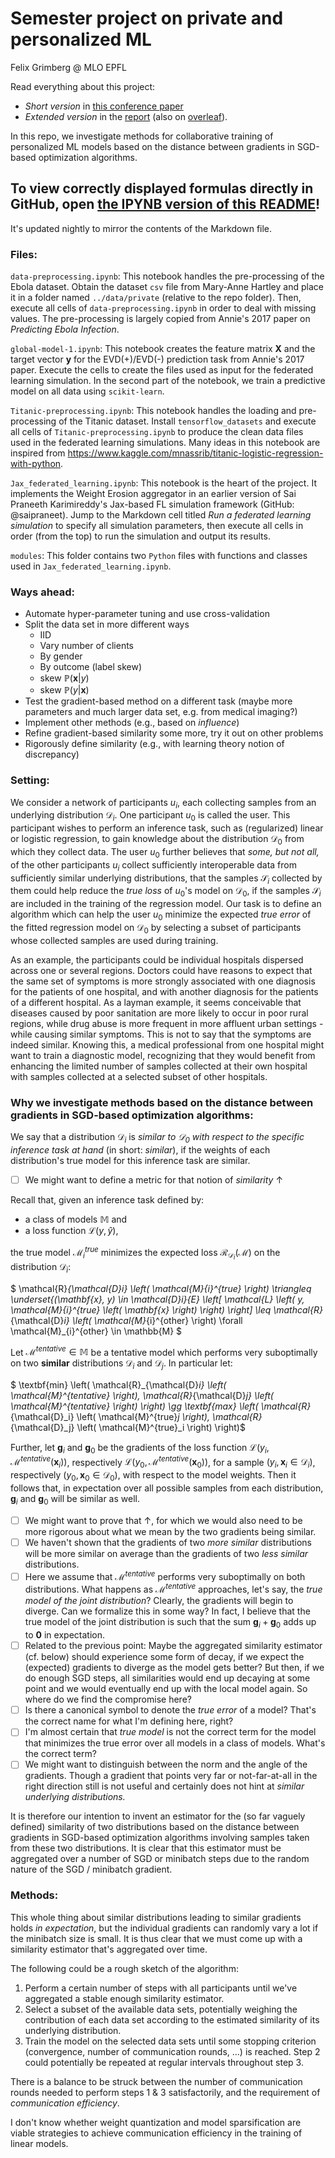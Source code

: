 # Semester project on private and personalized ML
Felix Grimberg @ MLO EPFL

Read everything about this project:
 - *Short version* in [this conference paper](https://link.springer.com/chapter/10.1007/978-3-030-60548-3_16)
 - *Extended version* in the [report](Grimberg_personalizedFL.pdf) (also on [overleaf](https://www.overleaf.com/read/qpymtfymrfzy)).

In this repo, we investigate methods for collaborative training of personalized ML models based on the distance between gradients in SGD-based optimization algorithms.

## To view correctly displayed formulas directly in GitHub, open [the IPYNB version of this README](README.ipynb)!
It's updated nightly to mirror the contents of the Markdown file.

### Files:

`data-preprocessing.ipynb`: This notebook handles the pre-processing of the Ebola dataset. Obtain the dataset `csv` file from Mary-Anne Hartley and place it in a folder named `../data/private` (relative to the repo folder). Then, execute all cells of `data-preprocessing.ipynb` in order to deal with missing values. The pre-processing is largely copied from Annie's 2017 paper on *Predicting Ebola Infection*.

`global-model-1.ipynb`: This notebook creates the feature matrix $\mathbf{X}$ and the target vector $\mathbf{y}$ for the EVD(+)/EVD(-) prediction task from Annie's 2017 paper. Execute the cells to create the files used as input for the federated learning simulation. In the second part of the notebook, we train a predictive model on all data using `scikit-learn`.

`Titanic-preprocessing.ipynb`: This notebook handles the loading and pre-processing of the Titanic dataset. Install `tensorflow_datasets` and execute all cells of `Titanic-preprocessing.ipynb` to produce the clean data files used in the federated learning simulations. Many ideas in this notebook are inspired from https://www.kaggle.com/mnassrib/titanic-logistic-regression-with-python.

`Jax_federated_learning.ipynb`: This notebook is the heart of the project. It implements the Weight Erosion aggregator in an earlier version of Sai Praneeth Karimireddy's Jax-based FL simulation framework (GitHub: @saipraneet). Jump to the Markdown cell titled *Run a federated learning simulation* to specify all simulation parameters, then execute all cells in order (from the top) to run the simulation and output its results.

`modules`: This folder contains two `Python` files with functions and classes used in `Jax_federated_learning.ipynb`.

### Ways ahead:

- Automate hyper-parameter tuning and use cross-validation
- Split the data set in more different ways
  - IID
  - Vary number of clients
  - By gender
  - By outcome (label skew)
  - skew $\mathbb{P} \left( \mathbf{x} | y \right)$
  - skew $\mathbb{P} \left( y | \mathbf{x} \right)$
- Test the gradient-based method on a different task (maybe more parameters and much larger data set, e.g. from medical imaging?)
- Implement other methods (e.g., based on _influence_)
- Refine gradient-based similarity some more, try it out on other problems
- Rigorously define similarity (e.g., with learning theory notion of discrepancy)

### Setting:

We consider a network of participants $u_i$, each collecting samples from an underlying distribution $\mathcal{D}_i$.
One participant $u_0$ is called the user. This participant wishes to perform an inference task, such as (regularized) linear or logistic regression, to gain knowledge about the distribution $\mathcal{D}_0$ from which they collect data.
The user $u_0$ further believes that *some, but not all,* of the other participants $u_i$ collect sufficiently interoperable data from sufficiently similar underlying distributions, that the samples $\mathcal{S}_i$ collected by them could help reduce the *true loss* of $u_0$'s model on $\mathcal{D}_0$, if the samples $\mathcal{S}_i$ are included in the training of the regression model.
Our task is to define an algorithm which can help the user $u_0$ minimize the expected *true error* of the fitted regression model on $\mathcal{D}_0$ by selecting a subset of participants whose collected samples are used during training.

As an example, the participants could be individual hospitals dispersed across one or several regions. Doctors could have reasons to expect that the same set of symptoms is more strongly associated with one diagnosis for the patients of one hospital, and with another diagnosis for the patients of a different hospital.
As a layman example, it seems conceivable that diseases caused by poor sanitation are more likely to occur in poor rural regions, while drug abuse is more frequent in more affluent urban settings - while causing similar symptoms. This is not to say that the symptoms are indeed similar.
Knowing this, a medical professional from one hospital might want to train a diagnostic model, recognizing that they would benefit from enhancing the limited number of samples collected at their own hospital with samples collected at a selected subset of other hospitals.

### Why we investigate methods based on the distance between gradients in SGD-based optimization algorithms:

We say that a distribution $\mathcal{D}_i$ is *similar to $\mathcal{D}_0$ with respect to the specific inference task at hand* (in short: *similar*), if the weights of each distribution's true model for this inference task are similar.

- [ ] We might want to define a metric for that notion of *similarity* $\uparrow$

Recall that, given an inference task defined by:
- a class of models $\mathbb{M}$ and
- a loss function $\mathcal{L} (y, \hat{y})$,

the true model $\mathcal{M}_{i}^{true}$  minimizes the expected loss $\mathcal{R}_{\mathcal{D}_i} \left( \mathcal{M} \right)$ on the distribution $\mathcal{D}_i$:

$ \mathcal{R}_{\mathcal{D}_i} \left( \mathcal{M}_{i}^{true} \right) \triangleq \underset{(\mathbf{x}, y) \in \mathcal{D}_i}{E} \left[ \mathcal{L} \left( y, \mathcal{M}_{i}^{true} \left( \mathbf{x} \right) \right) \right] \leq 
\mathcal{R}_{\mathcal{D}_i} \left( \mathcal{M}_{i}^{other} \right)
\forall \mathcal{M}_{i}^{other} \in \mathbb{M} $

Let $\mathcal{M}^{tentative} \in \mathbb{M}$ be a tentative model which performs very suboptimally on two **similar** distributions $\mathcal{D}_i$ and $\mathcal{D}_j$. In particular let:

$ \textbf{min} \left( \mathcal{R}_{\mathcal{D}_i} \left( \mathcal{M}^{tentative} \right),  \mathcal{R}_{\mathcal{D}_j} \left( \mathcal{M}^{tentative} \right) \right) \gg \textbf{max} \left( \mathcal{R}_{\mathcal{D}_i} \left( \mathcal{M}^{true}_j \right),  \mathcal{R}_{\mathcal{D}_j} \left( \mathcal{M}^{true}_i \right) \right)$

Further, let $\mathbf{g}_i$ and $\mathbf{g}_0$ be the gradients of the loss function $\mathcal{L} \left( y_i, \mathcal{M}^{tentative} \left( \mathbf{x}_i \right) \right)$, respectively $\mathcal{L} \left( y_0, \mathcal{M}^{tentative} \left( \mathbf{x}_0 \right) \right)$, for a sample $(y_i, \mathbf{x}_i \in \mathcal{D}_i)$, respectively $(y_0, \mathbf{x}_0 \in \mathcal{D}_0)$, with respect to the model weights.
Then it follows that, in expectation over all possible samples from each distribution, $\mathbf{g}_i$ and $\mathbf{g}_0$ will be similar as well.

- [ ] We might want to prove that $\uparrow$, for which we would also need to be more rigorous about what we mean by the two gradients being similar.
- [ ] We haven't shown that the gradients of two *more similar* distributions will be more similar on average than the gradients of two *less similar* distributions.
- [ ] Here we assume that $\mathcal{M}^{tentative}$ performs very suboptimally on both distributions. What happens as $\mathcal{M}^{tentative}$ approaches, let's say, the *true model of the joint distribution*? Clearly, the gradients will begin to diverge. Can we formalize this in some way? In fact, I believe that the true model of the joint distribution is such that the sum $\mathbf{g}_i + \mathbf{g}_0$ adds up to $\mathbf{0}$ in expectation.
- [ ] Related to the previous point: Maybe the aggregated similarity estimator (cf. below) should experience some form of decay, if we expect the (expected) gradients to diverge as the model gets better? But then, if we do enough SGD steps, all similarities would end up decaying at some point and we would eventually end up with the local model again. So where do we find the compromise here?
- [ ] Is there a canonical symbol to denote the *true error* of a model? That's the correct name for what I'm defining here, right?
- [ ] I'm almost certain that *true model* is not the correct term for the model that minimizes the true error over all models in a class of models. What's the correct term?
- [ ] We might want to distinguish between the norm and the angle of the gradients. Though a gradient that points very far or not-far-at-all in the right direction still is not useful and certainly does not hint at *similar underlying distributions.*

It is therefore our intention to invent an estimator for the (so far vaguely defined) similarity of two distributions based on the distance between gradients in SGD-based optimization algorithms involving samples taken from these two distributions.
It is clear that this estimator must be aggregated over a number of SGD or minibatch steps due to the random nature of the SGD / minibatch gradient.

### Methods:

This whole thing about similar distributions leading to similar gradients holds *in expectation*, but the individual gradients can randomly vary a lot if the minibatch size is small.
It is thus clear that we must come up with a similarity estimator that's aggregated over time.

The following could be a rough sketch of the algorithm:
1. Perform a certain number of steps with all participants until we've aggregated a stable enough similarity estimator.
2. Select a subset of the available data sets, potentially weighing the contribution of each data set according to the estimated similarity of its underlying distribution.
3. Train the model on the selected data sets until some stopping criterion (convergence, number of communication rounds, ...) is reached. Step 2 could potentially be repeated at regular intervals throughout step 3.

There is a balance to be struck between the number of communication rounds needed to perform steps 1 & 3 satisfactorily, and the requirement of *communication efficiency*.

I don't know whether weight quantization and model sparsification are viable strategies to achieve communication efficiency in the training of linear models.

